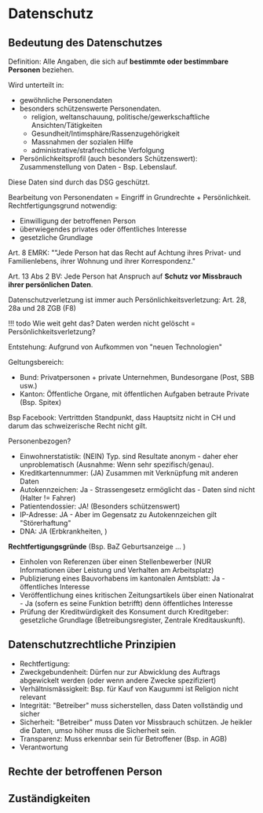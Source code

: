 # Datenschutz


## Bedeutung des Datenschutzes

Definition: Alle Angaben, die sich auf **bestimmte oder bestimmbare Personen** beziehen.

Wird unterteilt in:

* gewöhnliche Personendaten
* besonders schützenswerte Personendaten.
    * religion, weltanschauung, politische/gewerkschaftliche Ansichten/Tätigkeiten
    * Gesundheit/Intimsphäre/Rassenzugehörigkeit
    * Massnahmen der sozialen Hilfe
    * administrative/strafrechtliche Verfolgung
* Persönlichkeitsprofil (auch besonders Schützenswert): Zusammenstellung von Daten - Bsp. Lebenslauf.

Diese Daten sind durch das DSG geschützt.

Bearbeitung von Personendaten = Eingriff in Grundrechte + Persönlichkeit. Rechtfertigungsgrund notwendig:

* Einwilligung der betroffenen Person
* überwiegendes privates oder öffentliches Interesse
* gesetzliche Grundlage

Art. 8 EMRK: ""Jede Person hat das Recht auf Achtung ihres Privat- und Familienlebens, ihrer Wohnung und ihrer Korrespondenz."

Art. 13 Abs 2 BV: Jede Person hat Anspruch auf **Schutz vor Missbrauch ihrer persönlichen Daten**.

Datenschutzverletzung ist immer auch Persönlichkeitsverletzung: Art. 28, 28a und 28 ZGB (F8)

!!! todo
    Wie weit geht das? Daten werden nicht gelöscht = Persönlichkeitsverletzung?
    
Entstehung: Aufgrund von Aufkommen von "neuen Technologien"

Geltungsbereich:

* Bund: Privatpersonen + private Unternehmen, Bundesorgane (Post, SBB usw.)
* Kanton: Öffentliche Organe, mit öffentlichen Aufgaben betraute Private (Bsp. Spitex)

Bsp Facebook: Vertrittden Standpunkt, dass Hauptsitz nicht in CH und darum das schweizerische Recht nicht gilt.


Personenbezogen?

* Einwohnerstatistik: (NEIN) Typ. sind Resultate anonym - daher eher unproblematisch (Ausnahme: Wenn sehr spezifisch/genau).
* Kreditkartennummer: (JA) Zusammen mit Verknüpfung mit anderen Daten
* Autokennzeichen: Ja - Strassengesetz ermöglicht das - Daten sind nicht (Halter != Fahrer) 
* Patientendossier: JA! (Besonders schützenswert)
* IP-Adresse: JA - Aber im Gegensatz zu Autokennzeichen gilt "Störerhaftung"
* DNA: JA (Erbkrankheiten, )

**Rechtfertigungsgründe** (Bsp. BaZ Geburtsanzeige ... )

* Einholen von Referenzen über einen Stellenbewerber (NUR Informationen über Leistung und Verhalten am Arbeitsplatz)
* Publizierung eines Bauvorhabens im kantonalen Amtsblatt: Ja - öffentliches Interesse
* Veröffentlichung eines kritischen Zeitungsartikels über einen Nationalrat - Ja (sofern es seine Funktion betrifft) denn öffentliches Interesse
* Prüfung der Kreditwürdigkeit des Konsument durch Kreditgeber: gesetzliche Grundlage (Betreibungsregister, Zentrale Kreditauskunft).



## Datenschutzrechtliche Prinzipien

* Rechtfertigung: 
* Zweckgebundenheit: Dürfen nur zur Abwicklung des Auftrags abgewickelt werden (oder wenn andere Zwecke spezifiziert)
* Verhältnismässigkeit: Bsp. für Kauf von Kaugummi ist Religion nicht relevant 
* Integrität: "Betreiber" muss sicherstellen, dass Daten vollständig und sicher
* Sicherheit: "Betreiber" muss Daten vor Missbrauch schützen. Je heikler die Daten, umso höher muss die Sicherheit sein.
* Transparenz: Muss erkennbar sein für Betroffener (Bsp. in AGB)
* Verantwortung

## Rechte der betroffenen Person

## Zuständigkeiten

